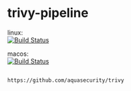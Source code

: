 # trivy-pipeline

linux:  
[![Build Status](https://travis-ci.com/githubfoam/trivy-pipeline.svg?branch=main)](https://travis-ci.com/githubfoam/trivy-pipeline)  

macos:  
[![Build Status](https://travis-ci.com/githubfoam/trivy-pipeline.svg?branch=feature_macos)](https://travis-ci.com/githubfoam/trivy-pipeline)  

~~~~

https://github.com/aquasecurity/trivy
~~~~